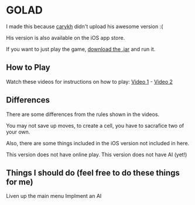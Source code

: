 # GOLAD

I made this because [carykh](https://www.youtube.com/user/carykh) didn't upload his awesome version :(

His version is also available on the iOS app store.

If you want to just play the game, [download the .jar](https://github.com/hanss314/GOLAD/raw/master/GOLAD.jar) and run it.

## How to Play

Watch these videos for instructions on how to play:
[Video 1](https://www.youtube.com/watch?v=f8RDs2u92MI) - [Video 2](https://www.youtube.com/watch?v=SKQJlvqhDzQ)

## Differences
There are some differences from the rules shown in the videos. 

You may not save up moves, to create a cell, you have to sacrafice two of your own.

Also, there are some things included in the iOS version not included in here.

This version does not have online play.
This version does not have AI (yet!)

## Things I should do (feel free to do these things for me)
Liven up the main menu
Implment an AI
